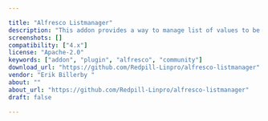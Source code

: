 ```yaml
---

title: "Alfresco Listmanager"
description: "This addon provides a way to manage list of values to be used in alfresco metadata forms. The model provided constraints are not always suitable to use. Sometimes you just want to pick a value from a list without constraining anything. In addition there is no need to restart Alfresco after editing the lists (which is the case when using contraints). Owner Erik Billerby ‌ Versions Community 4.0.x Community 4.2.x Enterprise 4.0.x Enterprise 4.1.x Enterprise 4.2.x License Type Apache Project Page GitHub - Redpill-Linpro/alfresco-listmanager: Component used to manage custom list of values used in metadata forms."
screenshots: []
compatibility: ["4.x"]
license: "Apache-2.0"
keywords: ["addon", "plugin", "alfresco", "community"]
download_url: "https://github.com/Redpill-Linpro/alfresco-listmanager"
vendor: "Erik Billerby ‌"
about: ""
about_url: "https://github.com/Redpill-Linpro/alfresco-listmanager"
draft: false

---
```

